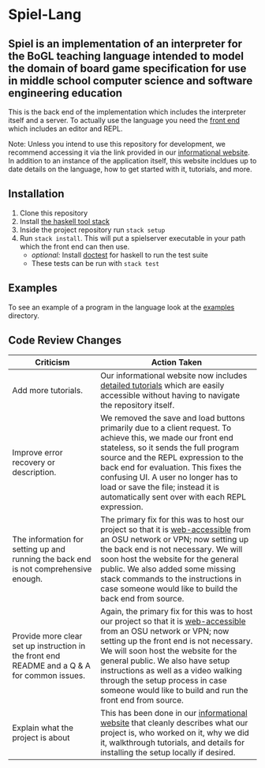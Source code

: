 # Spiel-Lang

## Spiel is an implementation of an interpreter for the BoGL teaching language intended to model the domain of board game specification for use in middle school computer science and software engineering education

This is the back end of the implementation which includes the interpreter itself and a server. To actually use the language you need the [front end](https://github.com/The-Code-In-Sheep-s-Clothing/Spiel-Front) which includes an editor and REPL.

Note: Unless you intend to use this repository for development, we recommend accessing it via the link provided in our [informational website](https://the-code-in-sheep-s-clothing.github.io/Spiel-Lang/). In addition to an instance of the application itself, this website incldues up to date details on the language, how to get started with it, tutorials, and more.

## Installation
1. Clone this repository
2. Install [the haskell tool stack](https://docs.haskellstack.org/en/stable/install_and_upgrade/)
3. Inside the project repository run `stack setup`
4. Run `stack install`. This will put a spielserver executable in your path which the front end can then use.
   * *optional:* Install [doctest](https://hackage.haskell.org/package/doctest) for haskell to run the test suite
   * These tests can be run with `stack test`
        
## Examples 
To see an example of a program in the language look at the [examples](examples/) directory.

## Code Review Changes
| Criticism                                                                                    | Action Taken                                                                                                                                                                                                                                                                                                                                                                                                     |
|----------------------------------------------------------------------------------------------|------------------------------------------------------------------------------------------------------------------------------------------------------------------------------------------------------------------------------------------------------------------------------------------------------------------------------------------------------------------------------------------------------------------|
| Add more tutorials.                                                                          | Our informational website now includes [detailed tutorials](https://the-code-in-sheep-s-clothing.github.io/Spiel-Lang/Tutorials/All.html) which are easily accessible without having to navigate the repository itself.                                                                                                                                                                                          |
| Improve error recovery or description.                                                       | We removed the save and load buttons primarily due to a client request. To achieve this, we made our front end stateless, so it sends the full program source and the REPL expression to the back end for evaluation. This fixes the confusing UI. A user no longer has to load or save the file; instead it is automatically sent over with each REPL expression.                                               |
| The information for setting up and running the back end is not comprehensive enough.         | The primary fix for this was to host our project so that it is [web-accessible](access.engr.orst.edu:5168/) from an OSU network or VPN; now setting up the back end is not necessary. We will soon host the website for the general public. We also added some missing stack commands to the instructions in case someone would like to build the back end from source.                                          |
| Provide more clear set up instruction in the front end README and a Q & A for common issues. | Again, the primary fix for this was to host our project so that it is [web-accessible](access.engr.orst.edu:5168/ ) from an OSU network or VPN; now setting up the front end is not necessary. We will soon host the website for the general public. We also have setup instructions as well as a video walking through the setup process in case someone would like to build and run the front end from source. |
| Explain what the project is about                                                            | This has been done in our [informational website](https://the-code-in-sheep-s-clothing.github.io/Spiel-Lang/) that cleanly describes what our project is, who worked on it, why we did it, walkthrough tutorials, and details for installing the setup locally if desired.                                                                                                                                       |
